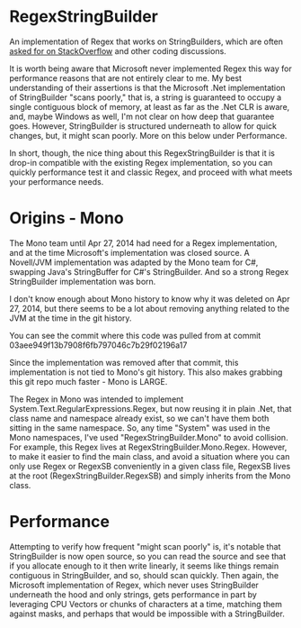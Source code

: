# RegexStringBuilder

An implementation of Regex that works on StringBuilders, which are often [asked for on StackOverflow](https://stackoverflow.com/questions/3504850/regex-replacements-inside-a-stringbuilder/25029604#25029604) and other coding discussions.

It is worth being aware that Microsoft never implemented Regex this way for performance reasons that are not entirely clear to me. My best understanding of their assertions is that the Microsoft .Net implementation of StringBuilder "scans poorly," that is, a string is guaranteed to occupy a single contiguous block of memory, at least as far as the .Net CLR is aware, and, maybe Windows as well, I'm not clear on how deep that guarantee goes. However, StringBuilder is structured underneath to allow for quick changes, but, it might scan poorly. More on this below under Performance.

In short, though, the nice thing about this RegexStringBuilder is that it is drop-in compatible with the existing Regex implementation, so you can quickly performance test it and classic Regex, and proceed with what meets your performance needs.

# Origins - Mono

The Mono team until Apr 27, 2014 had need for a Regex implementation, and at the time Microsoft's implementation was closed source. A Novell/JVM implementation was adapted by the Mono team for C#, swapping Java's StringBuffer for C#'s StringBuilder. And so a strong Regex StringBuilder implementation was born.

I don't know enough about Mono history to know why it was deleted on Apr 27, 2014, but there seems to be a lot about removing anything related to the JVM at the time in the git history.

You can see the commit where this code was pulled from at commit 03aee949f13b7908f6fb797046c7b29f02196a17

Since the implementation was removed after that commit, this implementation is not tied to Mono's git history. This also makes grabbing this git repo much faster - Mono is LARGE.

The Regex in Mono was intended to implement System.Text.RegularExpressions.Regex, but now reusing it in plain .Net, that class name and namespace already exist, so we can't have them both sitting in the same namespace. So, any time "System" was used in the Mono namespaces, I've used "RegexStringBuilder.Mono" to avoid collision. For example, this Regex lives at RegexStringBuilder.Mono.Regex. However, to make it easier to find the main class, and avoid a situation where you can only use Regex or RegexSB conveniently in a given class file, RegexSB lives at the root (RegexStringBuilder.RegexSB) and simply inherits from the Mono class.


# Performance

Attempting to verify how frequent "might scan poorly" is, it's notable that StringBuilder is now open source, so you can read the source and see that if you allocate enough to it then write linearly, it seems like things remain contiguous in StringBuilder, and so, should scan quickly. Then again, the Microsoft implementation of Regex, which never uses StringBuilder underneath the hood and only strings, gets performance in part by leveraging CPU Vectors or chunks of characters at a time, matching them against masks, and perhaps that would be impossible with a StringBuilder.